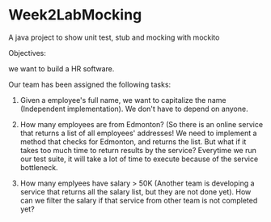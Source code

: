 # Week2LabMocking
A java project to show unit test, stub and mocking with mockito

Objectives:

we want to build a HR software. 

Our team has been assigned the following tasks:

1) Given a employee's full name, we want to capitalize the name (Independent implementation). 
We don't have to depend on anyone.

2) How many employees are from Edmonton? 
(So there is an online service that returns a list of all employees' addresses! We need to implement a method that checks
for Edmonton, and returns the list. But what if it takes too much time to return results by the service? 
Everytime we run our test suite, it will take a lot of time to execute because of the service bottleneck. 

3) How many emplyees have salary > 50K (Another team is developing a service that returns all the salary list, 
but they are not done yet). How can we filter the salary if that service from other team is not completed yet?



